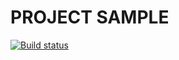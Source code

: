 # PROJECT SAMPLE
[![Build status](https://ci.appveyor.com/api/projects/status/gvlyvl3ps69m9chn?svg=true)](https://ci.appveyor.com/project/Montren/hw-2-3-1)

